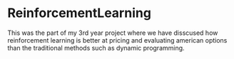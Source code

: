 # ReinforcementLearning
  This was the part of my 3rd year project where we have disscused how reinforcement learning is better at 
  pricing and evaluating american options than the traditional methods such as dynamic programming.
